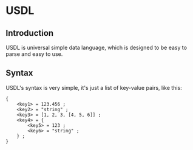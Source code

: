 # USDL

## Introduction

USDL is universal simple data language, which is designed to be easy to parse and easy to use.

## Syntax

USDL's syntax is very simple, it's just a list of key-value pairs, like this:

```
{
    <key1> = 123.456 ;
    <key2> = "string" ;
    <key3> = [1, 2, 3, [4, 5, 6]] ;
    <key4> = {
        <key5> = 123 ;
        <key6> = "string" ;
    } ;
}
```